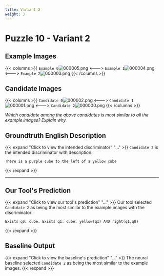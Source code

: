 ```yaml
---
title: Variant 2
weight: 3
---
```


# Puzzle 10 - Variant 2

## Example Images
{{< columns >}}
`Example 0`![000005.png](/clevr-variants/alternate-color/fovariant-2/render/images/CLEVR_val_000005.png)
<--->
`Example 1`![000004.png](/clevr-variants/alternate-color/fovariant-2/render/images/CLEVR_val_000004.png)
<--->
`Example 2`![000003.png](/clevr-variants/alternate-color/fovariant-2/render/images/CLEVR_val_000003.png)
{{< /columns >}}

## Candidate Images
{{< columns >}}
`Candidate 0`![000002.png](/clevr-variants/alternate-color/fovariant-2/render/images/CLEVR_val_000002.png)
<--->
`Candidate 1`![000001.png](/clevr-variants/alternate-color/fovariant-2/render/images/CLEVR_val_000001.png)
<--->
`Candidate 2`![000000.png](/clevr-variants/alternate-color/fovariant-2/render/images/CLEVR_val_000000.png)
{{< /columns >}}

*Which candidate among the above candidates is most similar to all the example images? Explain why.*

## Groundtruth English Description

{{< expand "Click to view the intended discriminator" "..." >}}
`Candidate 2` is the intended discriminator with description:
```plaintext 
There is a purple cube to the left of a yellow cube
```
{{< /expand >}}

---



## Our Tool's Prediction

{{< expand "Click to view our tool's prediction" "..." >}}
Our tool selected `Candidate 2` as being the most similar to the example images with the discriminator:
```plaintext
Exists q0: cube. Exists q1: cube. yellow(q1) AND right(q1,q0)
```
{{< /expand >}}



## Baseline Output

{{< expand "Click to view the baseline's prediction" "..." >}}
The neural baseline selected `Candidate 2` as being the most similar to the example images.
{{< /expand >}}

